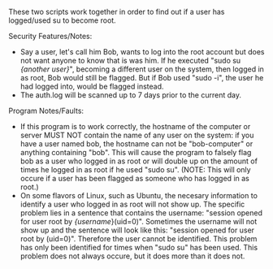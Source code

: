 These two scripts work together in order to find out if a user has logged/used su to become root.

Security Features/Notes:
- Say a user, let's call him Bob, wants to log into the root account but does not want anyone to know that is was him. If he executed "sudo su *{another user}*", becoming a different user on the system, then logged in as root, Bob would still be flagged. But if Bob used "sudo -i", the user he had logged into, would be flagged instead.
- The auth.log will be scanned up to 7 days prior to the current day.

Program Notes/Faults:
- If this program is to work correctly, the hostname of the computer or server MUST NOT contain the name of any user on the system: if you have a user named bob, the hostname can not be "bob-computer" or anything containing "bob". This will cause the program to falsely flag bob as a user who logged in as root or will double up on the amount of times he logged in as root if he used "sudo su". (NOTE: This will only occure if a user has been flagged as someone who has logged in as root.)
- On some flavors of Linux, such as Ubuntu, the necesary information to identify a user who logged in as root will not show up. The specific problem lies in a sentence that contains the username: "session opened for user root by *{username*}(uid=0)". Sometimes the username will not show up and the sentence will look like this: "session opened for user root by (uid=0)". Therefore the user cannot be identified. This problem has only been identified for times when "sudo su" has been used. This problem does not always occure, but it does more than it does not.
